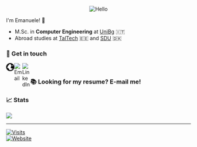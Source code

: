<!--# Hey there! :wave: I'm Emanuele.-->

<p align="center"><img width="30%" src="https://github.com/mnau23/mnau23/blob/main/assets/lang.gif" alt="Hello"/></p>

I'm Emanuele! :wave: <br/>
- M.Sc. in **Computer Engineering** at [UniBg](https://en.unibg.it/) :it:
- Abroad studies at [TalTech](https://taltech.ee/en) :estonia: and [SDU](https://www.sdu.dk/en) :denmark:

### :speech_balloon: Get in touch

[<img align="left" alt="Website" width="22px" src="https://raw.githubusercontent.com/iconic/open-iconic/master/svg/globe.svg" />][website]
[<img align="left" alt="Email" width="22px" src="https://cdn.jsdelivr.net/npm/simple-icons@v5/icons/gmail.svg" />][email]
[<img align="left" alt="LinkedIn" width="22px" src="https://cdn.jsdelivr.net/npm/simple-icons@v5/icons/linkedin.svg" />][linkedin]
<br/>

<!-- Or scan below:<br/>
<p><img src="https://github.com/mnau23/mnau23/blob/main/assets/qrcode.png" alt="QR_website"/></p> -->

### :books: Looking for my resume? E-mail me!

### :chart_with_upwards_trend: Stats

<a href="https://github.com/mnau23">
  <img align="center" src="https://github-readme-stats.vercel.app/api/top-langs/?username=mnau23&langs_count=10&layout=compact&theme=graywhite&hide_border=true" />
</a>
<!-- <a href="https://github.com/mnau23">
  <img align="center" src="https://github-readme-stats.vercel.app/api?username=mnau23&count_private=true&include_all_commits=true&theme=graywhite&hide_border=true" />
</a> -->

---
[![Visits](https://komarev.com/ghpvc/?username=mnau23&label=profile%20visits&color=2088FF&style=flat-square)][github]<br/>
[![Website](https://img.shields.io/website?url=https%3A%2F%2Femanuele.codes&label=emanuele.codes&style=flat-square)][website]


[email]: https://formsubmit.co/el/voteva
[github]: https://github.com/mnau23
[linkedin]: https://www.linkedin.com/in/emanueleperico
[website]: https://emanuele.codes/


<!--
**mnau23/mnau23** is a ✨ _special_ ✨ repository because its `README.md` (this file) appears on your GitHub profile.
Here are some ideas to get you started:
- 🔭 I’m currently working on ...
- 🌱 I’m currently learning ...
- 👯 I’m looking to collaborate on ...
- 🤔 I’m looking for help with ...
- 💬 Ask me about ...
- 📫 How to reach me: ...
- 😄 Pronouns: ...
- ⚡ Fun fact: ...
-->
